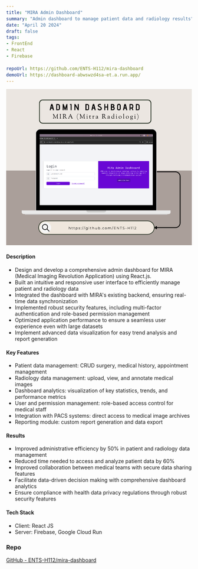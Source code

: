 ```yaml
---
title: "MIRA Admin Dashboard"
summary: "Admin dashboard to manage patient data and radiology results"
date: "April 20 2024"
draft: false
tags:
- FrontEnd
- React
- Firebase

repoUrl: https://github.com/ENTS-H112/mira-dashboard
demoUrl: https://dashboard-abwswzd4sa-et.a.run.app/
---
```

![Admin Mira](../../../../public/adminmiramockup.png)

#### Description

- Design and develop a comprehensive admin dashboard for MIRA (Medical Imaging Revolution Application) using React.js.
- Built an intuitive and responsive user interface to efficiently manage patient and radiology data
- Integrated the dashboard with MIRA's existing backend, ensuring real-time data synchronization
- Implemented robust security features, including multi-factor authentication and role-based permission management
- Optimized application performance to ensure a seamless user experience even with large datasets
- Implement advanced data visualization for easy trend analysis and report generation

#### Key Features

- Patient data management: CRUD surgery, medical history, appointment management
- Radiology data management: upload, view, and annotate medical images
- Dashboard analytics: visualization of key statistics, trends, and performance metrics
- User and permission management: role-based access control for medical staff
- Integration with PACS systems: direct access to medical image archives
- Reporting module: custom report generation and data export

#### Results

- Improved administrative efficiency by 50% in patient and radiology data management
- Reduced time needed to access and analyze patient data by 60%
- Improved collaboration between medical teams with secure data sharing features
- Facilitate data-driven decision making with comprehensive dashboard analytics
- Ensure compliance with health data privacy regulations through robust security features

#### Tech Stack

- Client: React JS
- Server: Firebase, Google Cloud Run

### Repo

[GitHub - ENTS-H112/mira-dashboard](https://github.com/ENTS-H112/mira-dashboard)